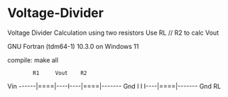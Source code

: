 # Voltage-Divider
Voltage Divider Calculation using two resistors
Use RL // R2 to calc Vout

GNU Fortran (tdm64-1) 10.3.0 on Windows 11

compile: make all

            R1     Vout    R2
Vin ------|====|----I----|====|------- Gnd
                    I
                    I
                    I----|====|------- Gnd
                           RL

